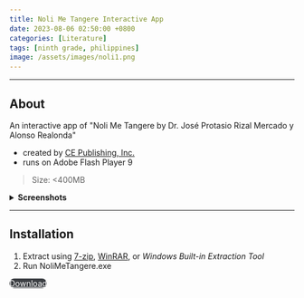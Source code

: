 ```yaml
---
title: Noli Me Tangere Interactive App
date: 2023-08-06 02:50:00 +0800
categories: [Literature]
tags: [ninth grade, philippines]
image: /assets/images/noli1.png
---
```


---

## About

An interactive app of "Noli Me Tangere by Dr. José Protasio Rizal Mercado y Alonso Realonda" 
- created by [CE Publishing, Inc.](https://cepublishing.com/)
- runs on Adobe Flash Player 9

> Size: <400MB

<details> 
<summary><strong>Screenshots</strong></summary>
<img src="/assets/images/noli2.png">
<img src="/assets/images/noli3.png">
</details>

---

## Installation

1. Extract using [7-zip](https://www.7-zip.org/), [WinRAR](https://www.win-rar.com/), or *Windows Built-in Extraction Tool*
2. Run NoliMeTangere.exe

<a href="https://github.com/migsmogumigs/nolimetangere/archive/refs/tags/latest.zip" class="btn btn-primary" style="border-radius: 20px;">Download</a>

<style>
.btn-primary {
    background-color: #3b3e42;
    color: #fff;
    border-color: #3b3e42;
}
.btn-primary:hover {
    background-color: #4c5056;
    color: #fff;
    border-color: #4c5056;
}
</style>